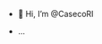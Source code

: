 - 👋 Hi, I’m @CasecoRI


- ...

<!---interested in geography.
- 🌱 I’m currently learning ...
- 💞️ I’m looking to collaborate on ...
- 📫 How to reach me ...


CasecoRI/CasecoRI is a ✨ special ✨ repository because its `README.md` (this file) appears on your GitHub profile.
You can click the Preview link to take a look at your changes.
--->
